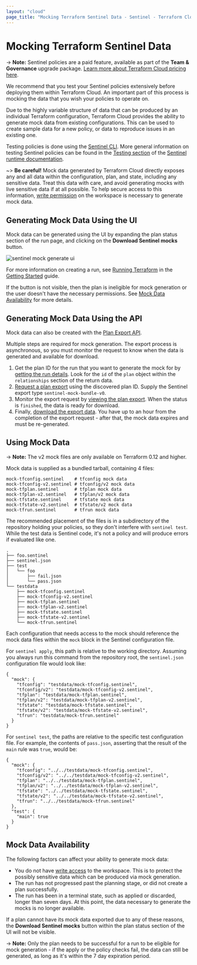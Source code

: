 ```yaml
---
layout: "cloud"
page_title: "Mocking Terraform Sentinel Data - Sentinel - Terraform Cloud"
---
```


# Mocking Terraform Sentinel Data

-> **Note:** Sentinel policies are a paid feature, available as part of the **Team & Governance** upgrade package. [Learn more about Terraform Cloud pricing here](https://www.hashicorp.com/products/terraform/pricing/).

We recommend that you test your Sentinel policies extensively before deploying
them within Terraform Cloud. An important part of this process is mocking
the data that you wish your policies to operate on.

Due to the highly variable structure of data that can be produced by an
individual Terraform configuration, Terraform Cloud provides the ability to
generate mock data from existing configurations. This can be used to create
sample data for a new policy, or data to reproduce issues in an existing one.

Testing policies is done using the [Sentinel
CLI](https://docs.hashicorp.com/sentinel/commands/). More general information on
testing Sentinel policies can be found in the [Testing
section](https://docs.hashicorp.com/sentinel/writing/testing) of the [Sentinel
runtime documentation](https://docs.hashicorp.com/sentinel).

~> **Be careful!** Mock data generated by Terraform Cloud directly exposes
any and all data within the configuration, plan, and state, including any
sensitive data. Treat this data with care, and avoid generating mocks with live
sensitive data if at all possible. To help secure access to this information,
[write
permission](/docs/cloud/users-teams-organizations/permissions.html#write)
on the workspace is necessary to generate mock data.

## Generating Mock Data Using the UI

Mock data can be generated using the UI by expanding the plan status section of
the run page, and clicking on the **Download Sentinel mocks** button.

![sentinel mock generate ui](/assets/images/guides/sentinel/download-mocks.png)

For more information on creating a run, see [Running
Terraform](/docs/cloud/getting-started/runs.html) in the [Getting
Started](/docs/cloud/getting-started/index.html) guide.

If the button is not visible, then the plan is ineligible for mock generation or
the user doesn't have the necessary permissions. See [Mock Data
Availability](#mock-data-availability) for more details.

## Generating Mock Data Using the API

Mock data can also be created with the [Plan Export
API](/docs/cloud/api/plan-exports.html).

Multiple steps are required for mock generation. The export process is
asynchronous, so you must monitor the request to know when the data is generated
and available for download.

1. Get the plan ID for the run that you want to generate the mock for by
   [getting the run details](/docs/cloud/api/run.html#get-run-details).
   Look for the `id` of the `plan` object within the `relationships` section of
   the return data.
1. [Request a plan
  export](/docs/cloud/api/plan-exports.html#create-a-plan-export) using the
  discovered plan ID. Supply the Sentinel export type `sentinel-mock-bundle-v0`.
1. Monitor the export request by [viewing the plan
  export](/docs/cloud/api/plan-exports.html#show-a-plan-export). When the
  status is `finished`, the data is ready for download.
1. Finally, [download the export
   data](/docs/cloud/api/plan-exports.html#download-exported-plan-data).
   You have up to an hour from the completion of the export request - after
   that, the mock data expires and must be re-generated.

## Using Mock Data

-> **Note:** The v2 mock files are only available on Terraform 0.12 and higher.

Mock data is supplied as a bundled tarball, containing 4 files:

```
mock-tfconfig.sentinel    # tfconfig mock data
mock-tfconfig-v2.sentinel # tfconfig/v2 mock data
mock-tfplan.sentinel      # tfplan mock data
mock-tfplan-v2.sentinel   # tfplan/v2 mock data
mock-tfstate.sentinel     # tfstate mock data
mock-tfstate-v2.sentinel  # tfstate/v2 mock data
mock-tfrun.sentinel       # tfrun mock data
```

The recommended placement of the files is in a subdirectory of the repository
holding your policies, so they don't interfere with `sentinel test`. While the
test data is Sentinel code, it's not a policy and will produce errors if
evaluated like one.

```
.
├── foo.sentinel
├── sentinel.json
├── test
│   └── foo
│       ├── fail.json
│       └── pass.json
└── testdata
    ├── mock-tfconfig.sentinel
    ├── mock-tfconfig-v2.sentinel
    ├── mock-tfplan.sentinel
    ├── mock-tfplan-v2.sentinel
    ├── mock-tfstate.sentinel
    ├── mock-tfstate-v2.sentinel
    └── mock-tfrun.sentinel
```

Each configuration that needs access to the mock should reference the mock data
files within the `mock` block in the Sentinel configuration file.

For `sentinel apply`, this path is relative to the working directory. Assuming
you always run this command from the repository root, the `sentinel.json`
configuration file would look like:

```
{
  "mock": {
    "tfconfig": "testdata/mock-tfconfig.sentinel",
    "tfconfig/v2": "testdata/mock-tfconfig-v2.sentinel",
    "tfplan": "testdata/mock-tfplan.sentinel",
    "tfplan/v2": "testdata/mock-tfplan-v2.sentinel",
    "tfstate": "testdata/mock-tfstate.sentinel",
    "tfstate/v2": "testdata/mock-tfstate-v2.sentinel",
    "tfrun": "testdata/mock-tfrun.sentinel"
  }
}
```

For `sentinel test`, the paths are relative to the specific test configuration
file. For example, the contents of `pass.json`, asserting that the result of the
`main` rule was `true`, would be:

```
{
  "mock": {
    "tfconfig": "../../testdata/mock-tfconfig.sentinel",
    "tfconfig/v2": "../../testdata/mock-tfconfig-v2.sentinel",
    "tfplan": "../../testdata/mock-tfplan.sentinel",
    "tfplan/v2": "../../testdata/mock-tfplan-v2.sentinel",
    "tfstate": "../../testdata/mock-tfstate.sentinel",
    "tfstate/v2": "../../testdata/mock-tfstate-v2.sentinel",
    "tfrun": "../../testdata/mock-tfrun.sentinel"
  },
  "test": {
    "main": true
  }
}
```

## Mock Data Availability

The following factors can affect your ability to generate mock data:

* You do not have [write
  access](/docs/cloud/users-teams-organizations/permissions.html#write) to
  the workspace. This is to protect the possibly sensitive data which can be
  produced via mock generation.
* The run has not progressed past the planning stage, or did not create a plan
  successfully.
* The run has been in a terminal state, such as applied or discarded, longer
  than seven days. At this point, the data necessary to generate the mocks is no
  longer available.

If a plan cannot have its mock data exported due to any of these reasons, the
**Download Sentinel mocks** button within the plan status section of the UI will
not be visible.

-> **Note:** Only the plan needs to be successful for a run to be eligible for
mock generation - if the apply or the policy checks fail, the data can still be
generated, as long as it's within the 7 day expiration period.
